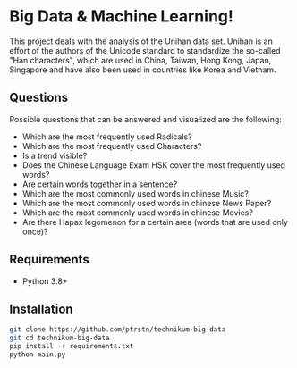 # Big Data & Machine Learning!

This project deals with the analysis of the Unihan data set.
Unihan is an effort of the authors of the Unicode standard to standardize the so-called "Han characters", which are used in China, Taiwan, Hong Kong, Japan, Singapore and have also been used in countries like Korea and Vietnam.

## Questions

Possible questions that can be answered and visualized are the following:

- Which are the most frequently used Radicals?
- Which are the most frequently used Characters?
- Is a trend visible?
- Does the Chinese Language Exam HSK cover the most frequently used words?
- Are certain words together in a sentence?
- Which are the most commonly used words in chinese Music?
- Which are the most commonly used words in chinese News Paper?
- Which are the most commonly used words in chinese Movies?
- Are there Hapax legomenon for a certain area (words that are used only once)?

## Requirements

- Python 3.8+

## Installation

```bash
git clone https://github.com/ptrstn/technikum-big-data
git cd technikum-big-data
pip install -r requirements.txt
python main.py
```
